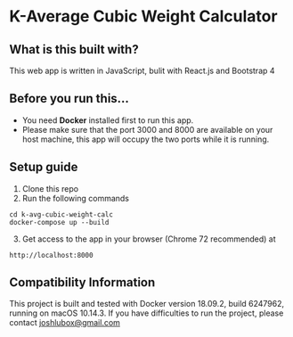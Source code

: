 # K-Average Cubic Weight Calculator

## What is this built with?
This web app is written in JavaScript, bulit with React.js and Bootstrap 4

## Before you run this...
- You need __Docker__ installed first to run this app.
- Please make sure that the port 3000 and 8000 are available on your host machine, this app will occupy the two ports while it is running. 

## Setup guide
1. Clone this repo
2. Run the following commands
```
cd k-avg-cubic-weight-calc
docker-compose up --build
```
3. Get access to the app in your browser (Chrome 72 recommended) at
```
http://localhost:8000
```

## Compatibility Information
This project is built and tested with Docker version 18.09.2, build 6247962, running on macOS 10.14.3. If you have difficulties to run the project, please contact joshlubox@gmail.com
